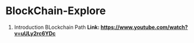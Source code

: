# BlockChain-Explore
1. Introduction BLockchain Path
**Link: https://www.youtube.com/watch?v=uULy2rc6YDc**

